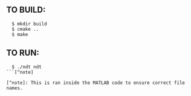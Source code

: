 ## TO BUILD:

``` 
  $ mkdir build 
  $ cmake ..
  $ make
```

## TO RUN:

```
  $ ./ndt ndt
```[^note]

[^note]: This is ran inside the MATLAB code to ensure correct file names.
